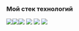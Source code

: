 ### Мой стек технологий

<img src="https://img.shields.io/badge/Python-white?style=for-the-badge&logo=Python&logoColor=black"/><img src="https://img.shields.io/badge/Django-black?style=for-the-badge&logo=Django&logoColor=white"/><img src="https://img.shields.io/badge/Pytest-white?style=for-the-badge&logo=Pytest&logoColor=black"/>
<img src="https://img.shields.io/badge/PostgreSQL-white?style=for-the-badge&logo=PostgreSQL&logoColor=black"/>
<img src="https://img.shields.io/badge/Docker-black?style=for-the-badge&logo=Docker&logoColor=white"/>
<img src="https://img.shields.io/badge/FastAPI-white?style=for-the-badge&logo=FastAPI&logoColor=black"/>
